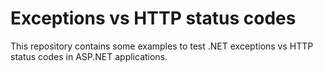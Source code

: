 # Exceptions vs HTTP status codes

This repository contains some examples to test
.NET exceptions vs HTTP status codes
in ASP.NET applications.
